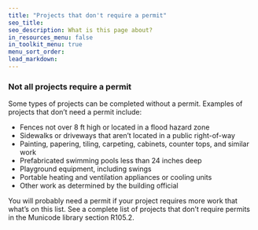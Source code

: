 ```yaml
---
title: "Projects that don't require a permit"
seo_title:
seo_description: What is this page about?
in_resources_menu: false
in_toolkit_menu: true
menu_sort_order:
lead_markdown:
---
```



### Not all projects require a permit

Some types of projects can be completed without a permit. Examples of projects that don’t need a permit include:

* Fences not over 8 ft high or located in a flood hazard zone
* Sidewalks or driveways that aren’t located in a public right-of-way
* Painting, papering, tiling, carpeting, cabinets, counter tops, and similar work
* Prefabricated swimming pools less than 24 inches deep
* Playground equipment, including swings
* Portable heating and ventilation appliances or cooling units
* Other work as determined by the building official

You will probably need a permit if your project requires more work that what’s on this list. See a complete list of projects that don’t require permits in the Municode library section R105.2.
